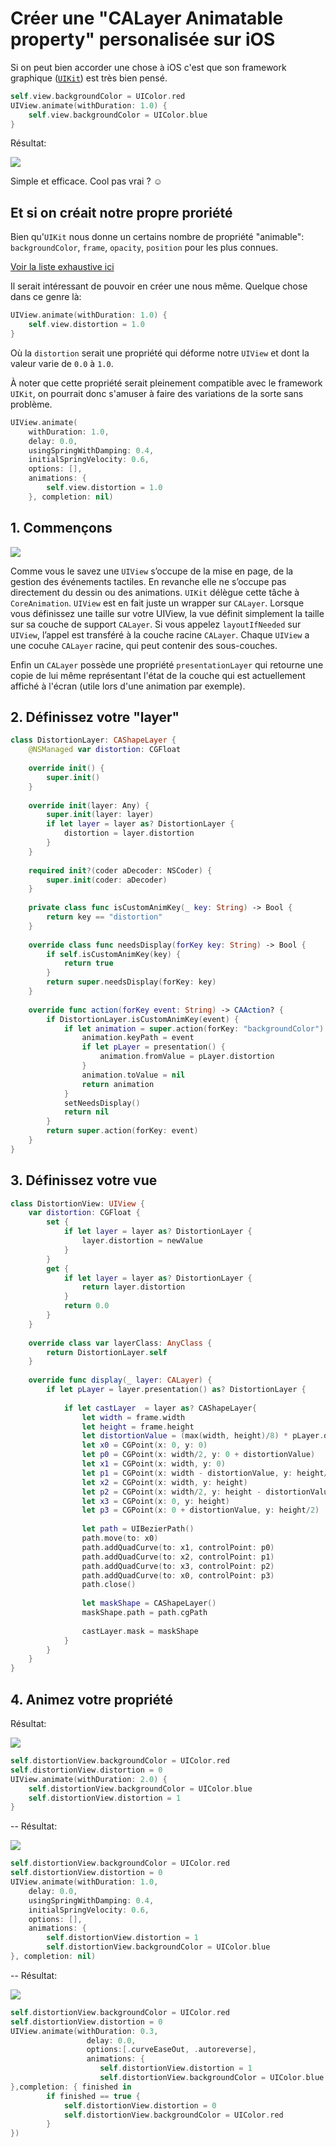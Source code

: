 # Créer une "CALayer Animatable property" personalisée sur iOS

Si on peut bien accorder une chose à iOS c'est que son framework graphique ([`UIKit`](https://developer.apple.com/documentation/uikit)) est très bien pensé.

```swift
self.view.backgroundColor = UIColor.red
UIView.animate(withDuration: 1.0) {
	self.view.backgroundColor = UIColor.blue
}
```

Résultat:

![](res/backgroundColor.gif)

Simple et efficace. Cool pas vrai ? ☺️

## Et si on créait notre propre proriété
Bien qu'`UIKit` nous donne un certains nombre de propriété "animable": `backgroundColor`, `frame`, `opacity`, `position` pour les plus connues.

[Voir la liste exhaustive ici](https://developer.apple.com/library/archive/documentation/Cocoa/Conceptual/CoreAnimation_guide/AnimatableProperties/AnimatableProperties.html)

Il serait intéressant de pouvoir en créer une nous même. Quelque chose dans ce genre là:

```swift
UIView.animate(withDuration: 1.0) {
	self.view.distortion = 1.0
}
```
Où la `distortion` serait une propriété qui déforme notre `UIView` et dont la valeur varie de `0.0` à `1.0`.

À noter que cette propriété serait pleinement compatible avec le framework `UIKit`, on pourrait donc s'amuser à faire des variations de la sorte sans problème.

```swift
UIView.animate(
	withDuration: 1.0,
	delay: 0.0,
	usingSpringWithDamping: 0.4,
	initialSpringVelocity: 0.6,
	options: [],
	animations: {
		self.view.distortion = 1.0
	}, completion: nil)
```

## 1. Commençons
![](res/uiview.png)

Comme vous le savez une `UIView` s’occupe de la mise en page, de la gestion des événements tactiles. En revanche elle ne s’occupe pas directement du dessin ou des animations. `UIKit` délègue cette tâche à `CoreAnimation`. `UIView` est en fait juste un wrapper sur `CALayer`. Lorsque vous définissez une taille sur votre UIView, la vue définit simplement la taille sur sa couche de support `CALayer`. Si vous appelez `layoutIfNeeded` sur `UIView`, l’appel est transféré à la couche racine `CALayer`. Chaque `UIView` a une cocuhe `CALayer` racine, qui peut contenir des sous-couches.

Enfin un `CALayer` possède une propriété `presentationLayer` qui retourne une copie de lui même représentant l'état de la couche qui est actuellement affiché à l'écran (utile lors d'une animation par exemple).

## 2. Définissez votre "layer"

```swift
class DistortionLayer: CAShapeLayer {
    @NSManaged var distortion: CGFloat
    
    override init() {
        super.init()
    }
    
    override init(layer: Any) {
        super.init(layer: layer)
        if let layer = layer as? DistortionLayer {
            distortion = layer.distortion
        }
    }
    
    required init?(coder aDecoder: NSCoder) {
        super.init(coder: aDecoder)
    }
    
    private class func isCustomAnimKey(_ key: String) -> Bool {
        return key == "distortion"
    }
    
    override class func needsDisplay(forKey key: String) -> Bool {
        if self.isCustomAnimKey(key) {
            return true
        }
        return super.needsDisplay(forKey: key)
    }
    
    override func action(forKey event: String) -> CAAction? {
        if DistortionLayer.isCustomAnimKey(event) {
            if let animation = super.action(forKey: "backgroundColor") as? CABasicAnimation {
                animation.keyPath = event
                if let pLayer = presentation() {
                    animation.fromValue = pLayer.distortion
                }
                animation.toValue = nil
                return animation
            }
            setNeedsDisplay()
            return nil
        }
        return super.action(forKey: event)
    }
}
```

## 3. Définissez votre vue
```swift
class DistortionView: UIView {
    var distortion: CGFloat {
        set {
            if let layer = layer as? DistortionLayer {
                layer.distortion = newValue
            }
        }
        get {
            if let layer = layer as? DistortionLayer {
                return layer.distortion
            }
            return 0.0
        }
    }
    
    override class var layerClass: AnyClass {
        return DistortionLayer.self
    }
    
    override func display(_ layer: CALayer) {
        if let pLayer = layer.presentation() as? DistortionLayer {
            
            if let castLayer  = layer as? CAShapeLayer{
                let width = frame.width
                let height = frame.height
                let distortionValue = (max(width, height)/8) * pLayer.distortion
                let x0 = CGPoint(x: 0, y: 0)
                let p0 = CGPoint(x: width/2, y: 0 + distortionValue)
                let x1 = CGPoint(x: width, y: 0)
                let p1 = CGPoint(x: width - distortionValue, y: height/2)
                let x2 = CGPoint(x: width, y: height)
                let p2 = CGPoint(x: width/2, y: height - distortionValue)
                let x3 = CGPoint(x: 0, y: height)
                let p3 = CGPoint(x: 0 + distortionValue, y: height/2)
                
                let path = UIBezierPath()
                path.move(to: x0)
                path.addQuadCurve(to: x1, controlPoint: p0)
                path.addQuadCurve(to: x2, controlPoint: p1)
                path.addQuadCurve(to: x3, controlPoint: p2)
                path.addQuadCurve(to: x0, controlPoint: p3)
                path.close()
                
                let maskShape = CAShapeLayer()
                maskShape.path = path.cgPath
                
                castLayer.mask = maskShape
            }
        }
    }
}
```

## 4. Animez votre propriété

Résultat:

![](res/default.gif)

```swift
self.distortionView.backgroundColor = UIColor.red
self.distortionView.distortion = 0
UIView.animate(withDuration: 2.0) {
	self.distortionView.backgroundColor = UIColor.blue
	self.distortionView.distortion = 1
}
```
--
Résultat:

![](res/spring.gif)

```swift
self.distortionView.backgroundColor = UIColor.red
self.distortionView.distortion = 0
UIView.animate(withDuration: 1.0,
	delay: 0.0,
  	usingSpringWithDamping: 0.4,
    initialSpringVelocity: 0.6,
    options: [],
    animations: {
		self.distortionView.distortion = 1
		self.distortionView.backgroundColor = UIColor.blue
}, completion: nil)
```

--
Résultat:

![](res/easeout.gif)

```swift
self.distortionView.backgroundColor = UIColor.red
self.distortionView.distortion = 0
UIView.animate(withDuration: 0.3,
				 delay: 0.0,
  				 options:[.curveEaseOut, .autoreverse],
				 animations: {
					self.distortionView.distortion = 1         
					self.distortionView.backgroundColor = UIColor.blue
},completion: { finished in
		if finished == true {
			self.distortionView.distortion = 0
			self.distortionView.backgroundColor = UIColor.red
		}
})
```